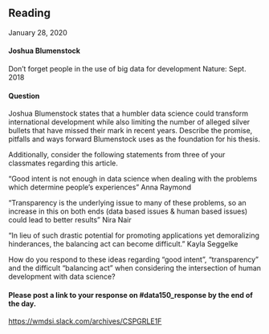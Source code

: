 ## Reading
January 28, 2020

#### Joshua Blumenstock
Don’t forget people in the use of big data for development 
Nature: Sept. 2018

#### Question
Joshua Blumenstock states that a humbler data science could transform international development while also limiting the number of alleged silver bullets that have missed their mark in recent years.  Describe the promise, pitfalls and ways forward Blumenstock uses as the foundation for his thesis.

Additionally, consider the following statements from three of your classmates regarding this article.

“Good intent is not enough in data science when dealing with the problems which determine people’s experiences” Anna Raymond

“Transparency is the underlying issue to many of these problems, so an increase in this on both ends (data based issues & human based issues) could lead to better results” Nira Nair

“In lieu of such drastic potential for promoting applications yet demoralizing hinderances, the balancing act can become difficult.”  Kayla Seggelke

How do you respond to these ideas regarding “good intent”, “transparency” and the difficult “balancing act” when considering the intersection of human development with data science?

#### Please post a link to your response on #data150_response by the end of the day.

https://wmdsi.slack.com/archives/CSPGRLE1F

